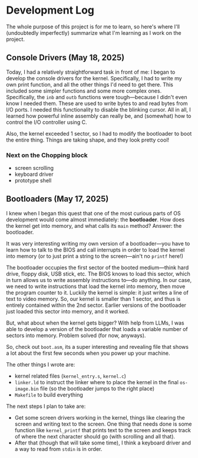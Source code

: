 # Development Log

The whole purpose of this project is for me to learn, so here's where I'll (undoubtedly imperfectly) summarize what I'm learning as I work on the project.

## Console Drivers (May 18, 2025)

Today, I had a relatively straightforward task in front of me: I began to develop the console drivers for the kernel. Specifically, I had to write my own print function, and all the other things I'd need to get there. This included some simpler functions and some more complex ones. Specifically, the `inb` and `outb` functions were tough—because I didn't even know I needed them. These are used to write bytes to and read bytes from I/O ports. I needed this functionality to disable the blinking cursor. All in all, I learned how powerful inline assembly can really be, and (somewhat) how to control the I/O controller using C.

Also, the kernel exceeded 1 sector, so I had to modify the bootloader to boot the entire thing. Things are taking shape, and they look pretty cool!

### Next on the Chopping block

- screen scrolling
- keyboard driver
- prototype shell

## Bootloaders (May 17, 2025)

I knew when I began this quest that one of the most curious parts of OS development would come almost immediately: the **bootloader**. How does the kernel get into memory, and what calls its `main` method? Answer: the bootloader.

It was very interesting writing my own version of a bootloader—you have to learn how to talk to the BIOS and call interrupts in order to load the kernel into memory (or to just print a string to the screen—ain't no `printf` here!)

The bootloader occupies the first sector of the booted medium—think hard drive, floppy disk, USB stick, etc. The BIOS knows to load this sector, which in turn allows us to write assembly instructions to—do anything. In our case, we need to write instructions that load the kernel into memory, then move the program counter to it. Luckily the kernel is simple: it just writes a line of text to video memory. So, our kernel is smaller than 1 sector, and thus is entirely contained within the 2nd sector. Earlier versions of the bootloader just loaded this sector into memory, and it worked.

But, what about when the kernel gets bigger? With help from LLMs, I was able to develop a version of the bootloader that loads a variable number of sectors into memory. Problem solved (for now, anyways).

So, check out `boot.asm`, its a super interesting and revealing file that shows a lot about the first few seconds when you power up your machine.

The other things I wrote are:

- kernel related files (`kernel_entry.s`, `kernel.c`)
- `linker.ld` to instruct the linker where to place the kernel in the final `os-image.bin` file (so the bootloader jumps to the right place)
- `Makefile` to build everything

The next steps I plan to take are:

- Get some screen drivers working in the kernel, things like clearing the screen and writing text to the screen. One thing that needs done is some function like `kernel_printf` that prints text to the screen and keeps track of where the next character should go (with scrolling and all that).
- After that (though that will take some time), I think a keyboard driver and a way to read from `stdin` is in order.
